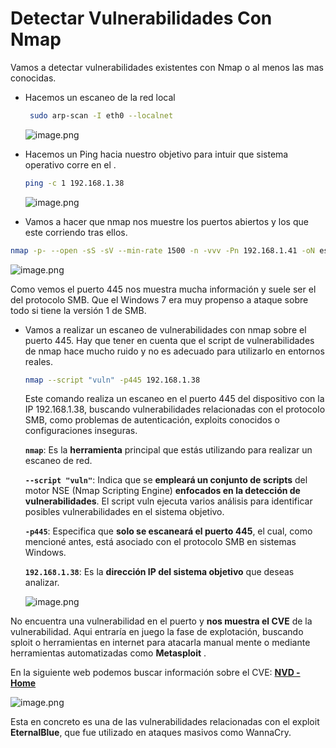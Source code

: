 # Detectar Vulnerabilidades Con Nmap

Vamos a detectar vulnerabilidades existentes con Nmap o al menos las mas conocidas.

- Hacemos un escaneo de la red local
    
    ```bash
     sudo arp-scan -I eth0 --localnet 
    ```
    
    ![image.png](image%2023.png)
    

- Hacemos un Ping hacia nuestro objetivo para intuir que sistema operativo corre en el .
    
    ```bash
    ping -c 1 192.168.1.38
    ```
    
    ![image.png](image%2024.png)
    

- Vamos a hacer que nmap nos muestre los puertos abiertos y los que este corriendo tras ellos.

```bash
nmap -p- --open -sS -sV --min-rate 1500 -n -vvv -Pn 192.168.1.41 -oN escaneo.txt
```

![image.png](image%2021.png)

Como vemos el puerto 445 nos muestra mucha información y suele ser el del protocolo SMB. Que el Windows 7 era muy propenso a ataque sobre todo si tiene la versión 1 de SMB.

- Vamos a realizar un escaneo de vulnerabilidades con nmap sobre el puerto 445. Hay que tener en cuenta que el script de vulnerabilidades de nmap hace mucho ruido y no es adecuado para utilizarlo en entornos reales.
    
    ```bash
    nmap --script "vuln" -p445 192.168.1.38
    ```
    
    Este comando realiza un escaneo en el puerto 445 del dispositivo con la IP 192.168.1.38, buscando vulnerabilidades relacionadas con el protocolo SMB, como problemas de autenticación, exploits conocidos o configuraciones inseguras.
    
    <aside>
    
    **`nmap`**: Es la **herramienta** principal que estás utilizando para realizar un escaneo de red.
    
    **`--script "vuln"`**: Indica que se **empleará un conjunto de scripts** del motor NSE (Nmap Scripting Engine) **enfocados en la detección de vulnerabilidades**. El script vuln ejecuta varios análisis para identificar posibles vulnerabilidades en el sistema objetivo.
    
    **`-p445`**: Especifica que **solo se escaneará el puerto 445**, el cual, como mencioné antes, está asociado con el protocolo SMB en sistemas Windows.
    
    **`192.168.1.38`**: Es la **dirección IP del sistema objetivo** que deseas analizar.
    
    </aside>
    
    ![image.png](image%2025.png)
    

No encuentra una vulnerabilidad en el puerto y **nos muestra el CVE** de la vulnerabilidad. Aqui entraría en juego la fase de explotación, buscando sploit o herramientas en internet para atacarla manual mente o mediante herramientas automatizadas como  **Metasploit** .

En la siguiente web podemos buscar información sobre el CVE: [**NVD - Home**](https://nvd.nist.gov/)

![image.png](image%2026.png)

Esta en concreto es una de las vulnerabilidades relacionadas con el exploit **EternalBlue**, que fue utilizado en ataques masivos como WannaCry.